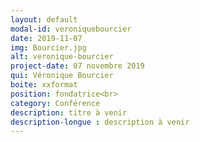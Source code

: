 ```yaml
---
layout: default
modal-id: veroniquebourcier
date: 2019-11-07
img: Bourcier.jpg
alt: veronique-bourcier
project-date: 07 novembre 2019
qui: Véronique Bourcier
boite: xxformat
position: fondatrice<br>
category: Conférence
description: titre à venir
description-longue : description à venir
---
```

